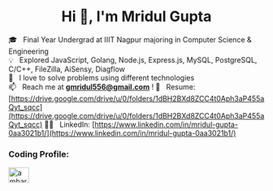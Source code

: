 <h1 align="center">Hi 👋, I'm Mridul Gupta</h1>

🎓 &nbsp; Final Year Undergrad at IIIT Nagpur majoring in Computer Science & Engineering\
💡 &nbsp; Explored JavaScript, Golang, Node.js, Express.js, MySQL, PostgreSQL, C/C++, FileZilla, AiSensy, Diagflow\
🌱 &nbsp; I love to solve problems using different technologies\
📫 &nbsp; Reach me at **gmridul556@gmail.com** !
📄 &nbsp; Resume: [https://drive.google.com/drive/u/0/folders/1dBH2BXd8ZCC4t0Aph3aP455aQyt_sqcc](https://drive.google.com/drive/u/0/folders/1dBH2BXd8ZCC4t0Aph3aP455aQyt_sqcc)
👨‍💻 &nbsp; LinkedIn: [https://www.linkedin.com/in/mridul-gupta-0aa3021b1/](https://www.linkedin.com/in/mridul-gupta-0aa3021b1/)



<h3 align="left">Coding Profile:</h3>
<p align="left">

<a href="https://www.leetcode.com/ambarsariya_mg" target="blank"><img align="center" src="https://raw.githubusercontent.com/rahuldkjain/github-profile-readme-generator/master/src/images/icons/Social/leet-code.svg" alt="ambarsariya_mg" height="30" width="40" /></a>

</p>


